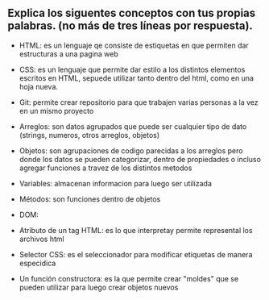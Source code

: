 ## Explica los siguentes conceptos con tus propias palabras. (no más de tres líneas por respuesta).

* HTML: es un lenguaje qe consiste de estiquetas en que permiten dar estructuras a una pagina web

* CSS: es un lenguaje que permite dar estilo a los distintos elementos escritos en HTML, sepuede utilizar tanto dentro del html, como en una hoja nueva.

* Git: permite crear repositorio para que trabajen varias personas a la vez en un mismo proyecto

* Arreglos: son datos agrupados que puede ser cualquier tipo de dato (strings, numeros, otros arreglos, objetos)

* Objetos: son agrupaciones de codigo parecidas a los arreglos pero donde los datos se pueden categorizar, dentro de propiedades o incluso agregar funciones a travez de los distintos metodos

* Variables: almacenan informacion para luego ser utilizada

* Métodos: son funciones dentro de objetos

* DOM:

* Atributo de un tag HTML: es lo que interpretay permite represental los archivos html

* Selector CSS: es el seleccionador para modificar etiquetas de manera especidica

* Un función constructora: es la que permite crear "moldes" que se pueden utilizar para luego crear objetos nuevos

